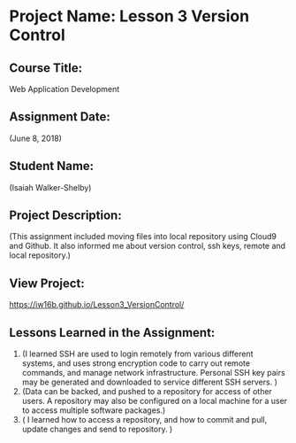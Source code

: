 # Project Name:  Lesson 3 Version Control


## Course Title:
Web Application Development

## Assignment Date:  
(June 8, 2018)

## Student Name:  
(Isaiah Walker-Shelby)

## Project Description:
(This assignment included moving files into local repository using Cloud9 and Github. It also informed me about version control, ssh keys, remote and local repository.)

## View Project:
https://iw16b.github.io/Lesson3_VersionControl/

## Lessons Learned in the Assignment:
1. (I learned SSH are used to login remotely from various different systems, and uses strong encryption code to carry out remote commands, and manage network infrastructure. Personal SSH key pairs may be generated and downloaded to service different SSH servers. )
2. (Data can be backed, and pushed to a repository for access of other users. A repository may also be configured on a local machine for a user to access multiple software packages.)
3. ( I learned how to access a repository, and how to commit and pull, update changes and send to repository. )

